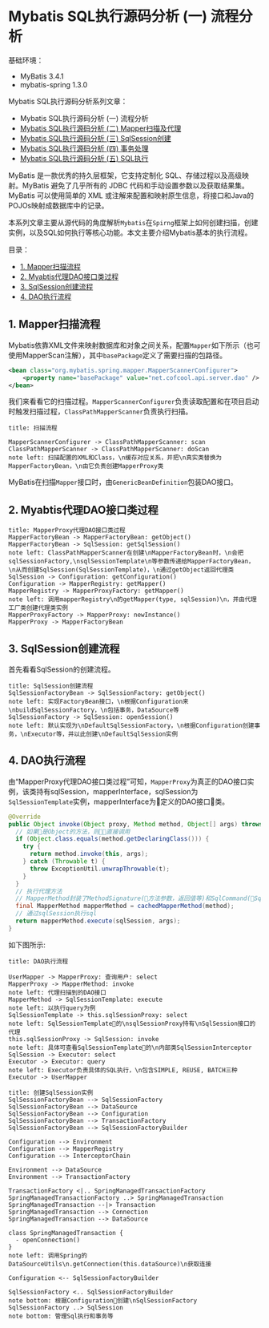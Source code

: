 # Mybatis SQL执行源码分析 (一) 流程分析

基础环境：
* MyBatis 3.4.1
* mybatis-spring 1.3.0

Mybatis SQL执行源码分析系列文章：
* Mybatis SQL执行源码分析 (一) 流程分析
* [Mybatis SQL执行源码分析 (二) Mapper扫描及代理](./mybatis-sourcecode-1.md)
* [Mybatis SQL执行源码分析 (三) SqlSession创建](./mybatis-sourcecode-2.md)
* [Mybatis SQL执行源码分析 (四) 事务处理](./mybatis-sourcecode-3.md)
* [Mybatis SQL执行源码分析 (五) SQL执行](./mybatis-sourcecode-4.md)


MyBatis 是一款优秀的持久层框架，它支持定制化 SQL、存储过程以及高级映射。MyBatis 避免了几乎所有的 JDBC 代码和手动设置参数以及获取结果集。MyBatis 可以使用简单的 XML 或注解来配置和映射原生信息，将接口和Java的POJOs映射成数据库中的记录。

本系列文章主要从源代码的角度解析`Mybatis`在`Spirng`框架上如何创建扫描，创建实例，以及SQL如何执行等核心功能。本文主要介绍Mybatis基本的执行流程。

目录：

<!-- @import "[TOC]" {cmd="toc" depthFrom=2 depthTo=6 orderedList=false} -->
<!-- code_chunk_output -->

* [1. Mapper扫描流程](#1-mapper扫描流程)
* [2. Myabtis代理DAO接口类过程](#2-myabtis代理dao接口类过程)
* [3. SqlSession创建流程](#3-sqlsession创建流程)
* [4. DAO执行流程](#4-dao执行流程)

<!-- /code_chunk_output -->

## 1. Mapper扫描流程

Mybatis依靠XML文件来映射数据库和对象之间关系，配置`Mapper`如下所示（也可使用MapperScan注解），其中`basePackage`定义了需要扫描的包路径。
```xml
<bean class="org.mybatis.spring.mapper.MapperScannerConfigurer">
    <property name="basePackage" value="net.cofcool.api.server.dao" />
</bean>
```

我们来看看它的扫描过程。`MapperScannerConfigurer`负责读取配置和在项目启动时触发扫描过程，`ClassPathMapperScanner`负责执行扫描。

```plantuml
title: 扫描流程

MapperScannerConfigurer -> ClassPathMapperScanner: scan
ClassPathMapperScanner -> ClassPathMapperScanner: doScan
note left: 扫描配置的XML和Class，\n缓存对应关系，并把\n真实类替换为MapperFactoryBean，\n由它负责创建MapperProxy类
```

MyBatis在扫描`Mapper`接口时，由`GenericBeanDefinition`包装DAO接口。

## 2. Myabtis代理DAO接口类过程

```plantuml
title: MapperProxy代理DAO接口类过程
MapperFactoryBean -> MapperFactoryBean: getObject()
MapperFactoryBean -> SqlSession: getSqlSession()
note left: ClassPathMapperScanner在创建\nMapperFactoryBean时，\n会把sqlSessionFactory,\nsqlSessionTemplate\n等参数传递给MapperFactoryBean，\n从而创建SqlSession(SqlSessionTemplate)，\n通过getObject返回代理类
SqlSession -> Configuration: getConfiguration()
Configuration -> MapperRegistry: getMapper()
MapperRegistry -> MapperProxyFactory: getMapper()
note left: 调用mapperRegistry\n的getMapper(type, sqlSession)\n，并由代理工厂类创建代理类实例
MapperProxyFactory -> MapperProxy: newInstance()
MapperProxy -> MapperFactoryBean
```
## 3. SqlSession创建流程

首先看看SqlSession的创建流程。
```plantuml
title: SqlSession创建流程
SqlSessionFactoryBean -> SqlSessionFactory: getObject()
note left: 实现FactoryBean接口，\n根据Configuration来\nbuildSqlSessionFactory，\n包括事务，DataSource等
SqlSessionFactory -> SqlSession: openSession()
note left: 默认实现为\nDefaultSqlSessionFactory，\n根据Configuration创建事务，\nExecutor等，并以此创建\nDefaultSqlSession实例
```

## 4. DAO执行流程

由“MapperProxy代理DAO接口类过程”可知，`MapperProxy`为真正的DAO接口实例，该类持有sqlSession，mapperInterface，sqlSession为`SqlSessionTemplate`实例，mapperInterface为定义的DAO接口类。
```java
@Override
public Object invoke(Object proxy, Method method, Object[] args) throws Throwable {
  // 如果是Object的方法，则直接调用
  if (Object.class.equals(method.getDeclaringClass())) {
    try {
      return method.invoke(this, args);
    } catch (Throwable t) {
      throw ExceptionUtil.unwrapThrowable(t);
    }
  }
  // 执行代理方法
  // MapperMethod封装了MethodSignature(方法参数，返回值等)和SqlCommand(Sql类型，方法ID)
  final MapperMethod mapperMethod = cachedMapperMethod(method);
  // 通过sqlSession执行sql
  return mapperMethod.execute(sqlSession, args);
}
```

如下图所示:
```plantuml
title: DAO执行流程

UserMapper -> MapperProxy: 查询用户: select
MapperProxy -> MapperMethod: invoke
note left: 代理扫描到的DAO接口
MapperMethod -> SqlSessionTemplate: execute
note left: 以执行query为例
SqlSessionTemplate -> this.sqlSessionProxy: select
note left: SqlSessionTemplate的\nsqlSessionProxy持有\nSqlSession接口的代理
this.sqlSessionProxy -> SqlSession: invoke
note left: 具体可查看SqlSessionTemplate的\n内部类SqlSessionInterceptor
SqlSession -> Executor: select
Executor -> Executor: query
note left: Executor负责具体的SQL执行，\n包含SIMPLE, REUSE, BATCH三种
Executor -> UserMapper
```

```plantuml
title: 创建SqlSession实例
SqlSessionFactoryBean --> SqlSessionFactory
SqlSessionFactoryBean --> DataSource
SqlSessionFactoryBean --> Configuration
SqlSessionFactoryBean --> TransactionFactory
SqlSessionFactoryBean --> SqlSessionFactoryBuilder

Configuration --> Environment
Configuration --> MapperRegistry
Configuration --> InterceptorChain

Environment --> DataSource
Environment --> TransactionFactory

TransactionFactory <|.. SpringManagedTransactionFactory
SpringManagedTransactionFactory ..> SpringManagedTransaction
SpringManagedTransaction --|> Transaction
SpringManagedTransaction --> Connection
SpringManagedTransaction --> DataSource

class SpringManagedTransaction {
  - openConnection()
}
note left: 调用Spring的DataSourceUtils\n.getConnection(this.dataSource)\n获取连接

Configuration <-- SqlSessionFactoryBuilder

SqlSessionFactory <.. SqlSessionFactoryBuilder
note bottom: 根据Configuration创建\nSqlSessionFactory
SqlSessionFactory ..> SqlSession
note bottom: 管理Sql执行和事务等

```
